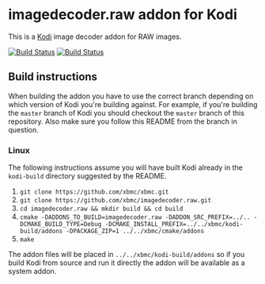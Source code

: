 # imagedecoder.raw addon for Kodi

This is a [Kodi](http://kodi.tv) image decoder addon for RAW images.

[![Build Status](https://travis-ci.org/xbmc/imagedecoder.raw.svg?branch=master)](https://travis-ci.org/xbmc/imagedecoder.raw)
[![Build Status](https://ci.appveyor.com/api/projects/status/github/xbmc/imagedecoder.raw?svg=true)](https://ci.appveyor.com/project/xbmc/imagedecoder-raw)

## Build instructions

When building the addon you have to use the correct branch depending on which version of Kodi you're building against. 
For example, if you're building the `master` branch of Kodi you should checkout the `master` branch of this repository. 
Also make sure you follow this README from the branch in question.

### Linux

The following instructions assume you will have built Kodi already in the `kodi-build` directory 
suggested by the README.

1. `git clone https://github.com/xbmc/xbmc.git`
2. `git clone https://github.com/xbmc/imagedecoder.raw.git`
3. `cd imagedecoder.raw && mkdir build && cd build`
4. `cmake -DADDONS_TO_BUILD=imagedecoder.raw -DADDON_SRC_PREFIX=../.. -DCMAKE_BUILD_TYPE=Debug -DCMAKE_INSTALL_PREFIX=../../xbmc/kodi-build/addons -DPACKAGE_ZIP=1 ../../xbmc/cmake/addons`
5. `make`

The addon files will be placed in `../../xbmc/kodi-build/addons` so if you build Kodi from source and run it directly 
the addon will be available as a system addon.
